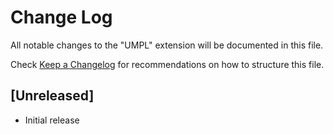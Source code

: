# Change Log

All notable changes to the "UMPL" extension will be documented in this file.

Check [Keep a Changelog](http://keepachangelog.com/) for recommendations on how to structure this file.

## [Unreleased]

- Initial release